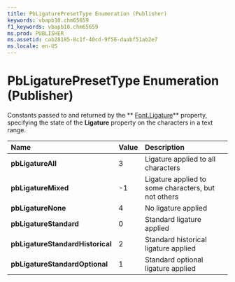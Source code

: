 ```yaml
---
title: PbLigaturePresetType Enumeration (Publisher)
keywords: vbapb10.chm65659
f1_keywords: vbapb10.chm65659
ms.prod: PUBLISHER
ms.assetid: cab28185-8c1f-40cd-9f56-daabf51ab2e7
ms.locale: en-US
---
```



# PbLigaturePresetType Enumeration (Publisher)

Constants passed to and returned by the  ** [Font.Ligature](font.ligature-property-publisher.md)** property, specifying the state of the **Ligature** property on the characters in a text range.



|**Name**|**Value**|**Description**|
|:-----|:-----|:-----|
| **pbLigatureAll**|3|Ligature applied to all characters|
| **pbLigatureMixed**|-1|Ligature applied to some characters, but not others|
| **pbLigatureNone**|4|No ligature applied|
| **pbLigatureStandard**|0|Standard ligature applied|
| **pbLigatureStandardHistorical**|2|Standard historical ligature applied|
| **pbLigatureStandardOptional**|1|Standard optional ligature applied|

